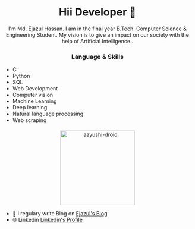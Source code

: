 <h1 align="center"> Hii Developer 👋 </h1>
<p align="center"> I'm Md. Ejazul Hassan. I am in the final year B.Tech. Computer Science & Engineering Student. My vision is to give an impact on our society with the help of Artificial Intelligence.. </p>

<h3 align="center"i mg src="https://media.giphy.com/media/WUlplcMpOCEmTGBtBW/giphy.gif" width="30"> Language & Skills </h3>

* C
* Python
* SQL
* Web Development
* Computer vision
* Machine Learning
* Deep learning
* Natural language processing
* Web scraping

<h4 align="center"></h4>

<p align="center">
<a href="https://hassanejazul786.github.io/PortFolio/dist/" target="blank"><img align="center" src="https://www.agltechnologies.com/wp-content/uploads/2018/05/website-importance-for-business.jpg" alt="aayushi-droid" height="200" width="200" /></a> 
</p> 


* 📝 I regulary write Blog on [Ejazul's Blog](https://kgptalkie.com/author/mdejazul-hassan/)<br>
* 🌐 Linkedin [Linkedin's Profile](https://www.linkedin.com/in/md-ejazul-hassan/)
